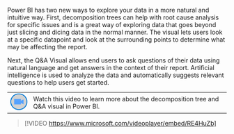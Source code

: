 Power BI has two new ways to explore your data in a more natural and intuitive way.  First, decomposition trees can help with root cause analysis for specific issues and is a great way of exploring data that goes beyond just slicing and dicing data in the normal manner.  The visual lets users look at a specific datapoint and look at the surrounding points to determine what may be affecting the report.

Next, the Q&A Visual allows end users to ask questions of their data using natural language and get answers in the context of their report.  Artificial intelligence is used to analyze the data and automatically suggests relevant questions to help users get started.

|||
| :--- | :--- |
| ![Icon indicating play video](../media/video-icon.png)| Watch this video to learn more about the decomposition tree and Q&A visual in Power BI.|

>[!VIDEO https://www.microsoft.com/videoplayer/embed/RE4HuZb]

